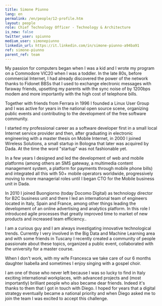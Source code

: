 ```yaml
---
title: Simone Piunno
lang: en
permalink: /en/people/12-profile.htm
layout: people
role: Chief Technology Officer - Technology & Architecture
is_new: false
twitter_user: spiunno
medium_user: simonepiunno
linkedin_url: https://it.linkedin.com/in/simone-piunno-a94ba91
ref: simone-piunno
parent_ref: team
---
```

My passion for computers began when I was a kid and I wrote my program on a Commodore VIC20 when I was a toddler.   In the late 80s, before commercial Internet, I had already discovered the power of the network thanks to Fidonet BBSs that I used to exchange electronic messages with faraway friends, upsetting my parents with the sync noise of by 1200bps modem and more importantly with the high cost of telephone bills.

Together with friends from Ferrara in 1996 I founded a Linux User Group and I was active for years in the national open source scene, organizing public events and contributing to the development of the free software community.

I started my professional career as a software developer first in a small local Internet service provider and then, after graduating in electronic engineering with a master thesis on Mobile Internet, in 2000 I joined Wireless Solutions, a small startup in Bologna that later was acquired by Dada.  At the time the word "startup" was not fashionable yet.

In a few years I designed and led the development of web and mobile platforms (among others an SMS gateway, a multimedia content management system, a platform for payments through mobile phone bills) and integrated all this with 50+ mobile operators worldwide, progressively moving to more managerial roles until I began CTO for the Mobile business unit in Dada.

In 2010 I joined Buongiorno (today Docomo Digital) as technology director for B2C business unit and there I led an international team of engineers located in Italy, Spain and France, among other things leading the development of an online advertising and analytics platform.  In this role I introduced agile processes that greatly improved time to market of new products and increased team efficiency..

I am a curious guy and I am always investigating innovative technological trends.   Currently I very involved in the Big Data and Machine Learning area and with some friends in Tuscany I recently created a community of people passionate about these topics, organized a public event, collaborated with the university for a master course.

When I don't work, with my wife Francesca we take care of our 6 months daughter Isabella and sometimes I enjoy singing with a gospel choir.

I am one of those who never left because I was so lucky to find in Italy exciting international workplaces, with advanced projects and (most importantly) brilliant people who also became dear friends.   Indeed it's thanks to them that I got in touch with Diego.   I hoped for years that a digital strategy eventually became a national priority and when Diego asked me to join the team I was excited to accept this challenge.
